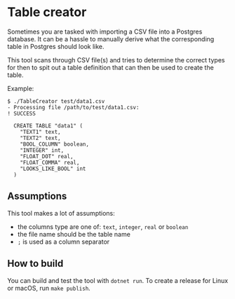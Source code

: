 # Table creator

Sometimes you are tasked with importing a CSV file into a Postgres database.
It can be a hassle to manually derive what the corresponding table in Postgres
should look like.

This tool scans through CSV file(s) and tries to determine the correct types
for then to spit out a table definition that can then be used to create the table.

Example:

```
$ ./TableCreator test/data1.csv
- Processing file /path/to/test/data1.csv: 
! SUCCESS

  CREATE TABLE "data1" (
    "TEXT1" text,
    "TEXT2" text,
    "BOOL_COLUMN" boolean,
    "INTEGER" int,
    "FLOAT_DOT" real,
    "FLOAT_COMMA" real,
    "LOOKS_LIKE_BOOL" int
  )
 ``` 

## Assumptions

This tool makes a lot of assumptions:
- the columns type are one of: `text`, `integer`, `real` or `boolean`
- the file name should be the table name
- `;` is used as a column separator

## How to build

You can build and test the tool with `dotnet run`.
To create a release for Linux or macOS, run `make publish`.